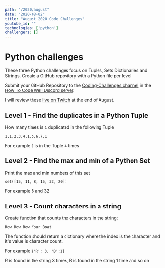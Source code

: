 ```yaml
---
path: "/2020/august"
date: "2020-08-02"
title: "August 2020 Code Challenges"
youtube_id: ""
technologies: ['python']
challengers: []
---
```


# Python challenges
These three Python challenges focus on Tuples, Sets Dictionaries and Strings.
Create a GitHub repository with a Python file per level. 

Submit your GitHub Repository to the [Coding-Challenges channel](https://discord.gg/McBDkkb) in the [How To Code Well Discord server](https://howtocodewell.net/discord).

I will review these [live on Twitch](https://www.twitch.tv/howtocodewell) at the end of August.

## Level 1 - Find the duplicates in a Python Tuple
How many times is `1` duplicated in the following Tuple 

`1,1,2,3,4,1,5,6,7,1`

For example `1` is in the Tuple 4 times
 
## Level 2 - Find the max and min of a Python Set
Print the max and min numbers of this set 

`set([15, 11, 8, 15, 32, 20])`

For example 8 and 32

## Level 3 - Count characters in a string
Create function that counts the characters in the string; 

`Row Row Row Your Boat`

The function should return a dictionary where the index is the character and it's value is character count. 

For example `{'R': 3, 'B':1}`

R is found in the string 3 times, B is found in the string 1 time and so on
